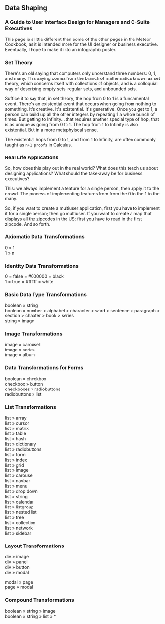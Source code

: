## Data Shaping   
### A Guide to User Interface Design for Managers and C-Suite Executives  
This page is a little different than some of the other pages in the Meteor Cookbook, as it is intended more for the UI designer or business executive.  Eventually, I hope to make it into an infographic poster.   

 
### Set Theory  
There's an old saying that computers only understand three numbers:  0, 1, and many.  This saying comes from the branch of mathematics known as set theory, which concerns itself with collections of objects, and is a colloquial way of describing empty sets, regular sets, and unbounded sets.  

Suffice it to say that, in set theory, the hop from 0 to 1 is a fundamental event.  There's an existential event that occurs when going from nothing to something.  It's creative.  It's existential.  It's generative.  Once you get to 1, a person can build up all the other integers by repeating 1 a whole bunch of times.  But getting to Infinity... that requires another special type of hop, that is as unique as going from 0 to 1.  The hop from 1 to Infinity is also existential.  But in a more metaphyiscal sense. 

The existential hops from 0 to 1, and from 1 to Infinity, are often commonly taught as ``n+1 proofs`` in Calculus.    

### Real Life Applications  

So, how does this play out in the real world?  What does this teach us about designing applications?  What should the take-away be for business executives?  

This:  we always implement a feature for a single person, then apply it to the crowd.  The process of implementing features from from the 0 to the 1 to the many.  

So, if you want to create a multiuser application, first you have to implement it for a single person; then go multiuser.  If you want to create a map that displays all the zipcodes in the US; first you have to read in the first zipcode.  And so forth.



### Axiomatic Data Transformations  

0 » 1  
1 » n  
  
### Identity Data Transformations 

0 = false = #000000 = black  
1 = true  = #ffffff = white  
  
### Basic Data Type Transformations 

boolean » string  
boolean » number > alphabet > character > word > sentence > paragraph > section > chapter > book > series  
string » image  

### Image Transformations 

image » carousel  
image » series  
image » album  

### Data Transformations for Forms

boolean » checkbox  
checkbox » button  
checkboxes » radiobuttons  
radiobuttons » list  

### List Transformations

list » array  
list » cursor  
list » matrix  
list » table  
list » hash  
list » dictionary  
list » radiobuttons  
list » form  
list » index  
list » grid  
list » image  
list » carousel  
list » navbar  
list » menu  
list » drop down  
list » string  
list » calendar  
list » listgroup  
list » nested list  
list » tree  
list » collection  
list » network  
list » sidebar  


### Layout Transformations

div » image  
div » panel  
div » button  
div » modal  

modal » page  
page » modal  

### Compound Transformations
boolean » string » image  
boolean » string » list » *  
